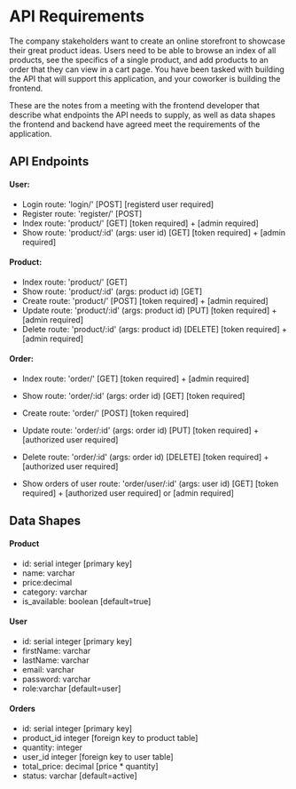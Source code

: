 # API Requirements
The company stakeholders want to create an online storefront to showcase their great product ideas. Users need to be able to browse an index of all products, see the specifics of a single product, and add products to an order that they can view in a cart page. You have been tasked with building the API that will support this application, and your coworker is building the frontend.

These are the notes from a meeting with the frontend developer that describe what endpoints the API needs to supply, as well as data shapes the frontend and backend have agreed meet the requirements of the application. 

## API Endpoints

#### User:

- Login route: 'login/' [POST] [registerd user required]
- Register route: 'register/' [POST]
- Index route: 'product/' [GET] [token required] + [admin required]
- Show route: 'product/:id' (args: user id) [GET] [token required] + [admin required]

#### Product:

- Index route: 'product/' [GET] 
- Show route: 'product/:id' (args: product id) [GET]
- Create route: 'product/' [POST] [token required] + [admin required]
- Update route: 'product/:id' (args: product id) [PUT] [token required] + [admin required]
- Delete route: 'product/:id' (args: product id) [DELETE] [token required] + [admin required]

#### Order:

- Index route: 'order/' [GET] [token required] + [admin required]
- Show route: 'order/:id' (args: order id) [GET] [token required]
- Create route: 'order/' [POST]  [token required]
- Update route: 'order/:id' (args: order id) [PUT] [token required] + [authorized user required]
- Delete route: 'order/:id' (args: order id) [DELETE] [token required] + [authorized user required]

- Show orders of user route: 'order/user/:id' (args: user id) [GET]  [token required] + [authorized user required] or [admin required]

## Data Shapes

#### Product
-  id: serial integer [primary key]
- name: varchar
- price:decimal
- category: varchar
- is_available: boolean [default=true]

#### User
- id: serial integer [primary key]
- firstName: varchar
- lastName: varchar
- email: varchar
- password: varchar
- role:varchar [default=user]

#### Orders
- id: serial integer [primary key]
- product_id integer [foreign key to product table]
- quantity: integer
- user_id integer [foreign key to user table]
- total_price: decimal [price * quantity]
- status: varchar [default=active]
